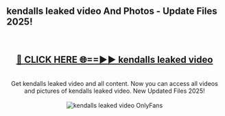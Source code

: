 <h2>kendalls leaked video And Photos - Update Files 2025!</h2>
<br>
<div align="center">
<h2><a href="https://top-ai-tools.click/QrbHav" rel="nofollow">🔴 CLICK HERE 🌐==►► kendalls leaked video</a></h2>
<br>
Get kendalls leaked video and all content. Now you can access all videos and pictures of kendalls leaked video. New Updated Files 2025!
<br>
<br>
<a href="https://top-ai-tools.click/QrbHav" rel="nofollow" data-target="animated-image.originalLink"><img src="https://i.ibb.co.com/WyWwxjT/player-gif2.gif" alt="kendalls leaked video OnlyFans" style="max-width: 100%; display: inline-block;" data-target="animated-image.originalImage"></a>
</div>
<br>
